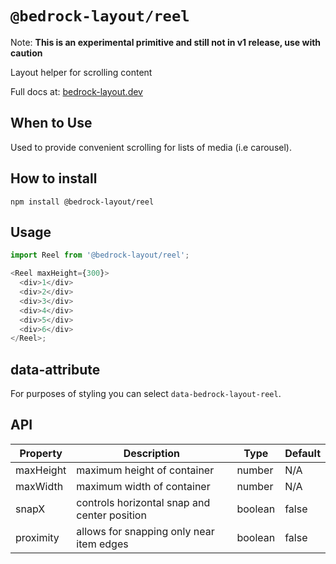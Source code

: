 # `@bedrock-layout/reel`

Note: **This is an experimental primitive and still not in v1 release, use with caution**

Layout helper for scrolling content

Full docs at: [bedrock-layout.dev](https://bedrock-layout.dev/)

## When to Use

Used to provide convenient scrolling for lists of media (i.e carousel).

## How to install

`npm install @bedrock-layout/reel`

## Usage

```javascript
import Reel from '@bedrock-layout/reel';

<Reel maxHeight={300}>
  <div>1</div>
  <div>2</div>
  <div>3</div>
  <div>4</div>
  <div>5</div>
  <div>6</div>
</Reel>;
```

## data-attribute

For purposes of styling you can select `data-bedrock-layout-reel`.

## API

| Property  | Description                                  | Type    | Default |
| --------- | -------------------------------------------- | ------- | ------- |
| maxHeight | maximum height of container                  | number  | N/A     |
| maxWidth  | maximum width of container                   | number  | N/A     |
| snapX     | controls horizontal snap and center position | boolean | false   |
| proximity | allows for snapping only near item edges     | boolean | false   |

